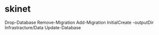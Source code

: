 # skinet
Drop-Database
Remove-Migration
Add-Migration InitialCreate -outputDir Infrastracture/Data
Update-Database
